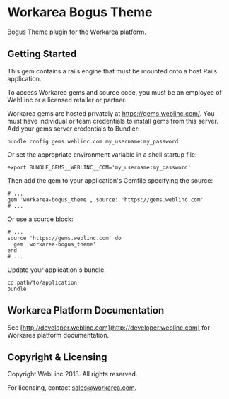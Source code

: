 Workarea Bogus Theme
================================================================================

Bogus Theme plugin for the Workarea platform.

Getting Started
--------------------------------------------------------------------------------

This gem contains a rails engine that must be mounted onto a host Rails application.

To access Workarea gems and source code, you must be an employee of WebLinc or a licensed retailer or partner.

Workarea gems are hosted privately at https://gems.weblinc.com/.
You must have individual or team credentials to install gems from this server. Add your gems server credentials to Bundler:

    bundle config gems.weblinc.com my_username:my_password

Or set the appropriate environment variable in a shell startup file:

    export BUNDLE_GEMS__WEBLINC__COM='my_username:my_password'

Then add the gem to your application's Gemfile specifying the source:

    # ...
    gem 'workarea-bogus_theme', source: 'https://gems.weblinc.com'
    # ...

Or use a source block:

    # ...
    source 'https://gems.weblinc.com' do
      gem 'workarea-bogus_theme'
    end
    # ...

Update your application's bundle.

    cd path/to/application
    bundle

Workarea Platform Documentation
--------------------------------------------------------------------------------

See [http://developer.weblinc.com](http://developer.weblinc.com) for Workarea platform documentation.

Copyright & Licensing
--------------------------------------------------------------------------------

Copyright WebLinc 2018. All rights reserved.

For licensing, contact sales@workarea.com.
